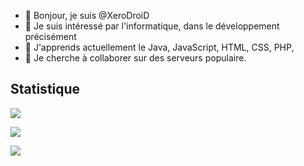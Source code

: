 - 👋 Bonjour, je suis @XeroDroiD
- 👀 Je suis intéressé par l'informatique, dans le développement précisément 
- 🌱 J'apprends actuellement le Java, JavaScript, HTML, CSS, PHP,
- 💞️ Je cherche à collaborer sur des serveurs populaire.

<!---
XeroDroid/XeroDroid est un référentiel ✨ spécial ✨ -->


## Statistique

<a href=""><img src="https://komarev.com/ghpvc/?username=XeroDroiD&style=for-the-badge"/></a>

<a href=""><img src="https://github-readme-stats.vercel.app/api?username=XeroDroiD&show_icons=true&theme=tokyonight"/></a>

<a href=""><img src="https://github-readme-stats.vercel.app/api/top-langs/?username=XeroDroiD&langs_count=3&theme=tokyonight"/></a>
